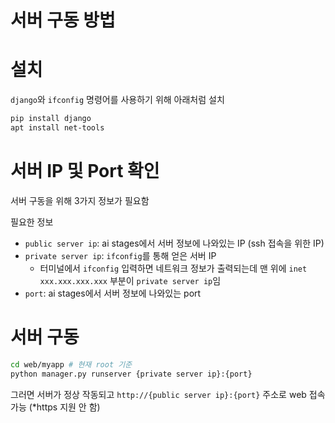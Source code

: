 # 서버 구동 방법

# 설치

`django`와 `ifconfig` 명령어를 사용하기 위해 아래처럼 설치

```bash
pip install django
apt install net-tools
```

# 서버 IP 및 Port 확인

서버 구동을 위해 3가지  정보가 필요함

필요한 정보
- `public server ip`: ai stages에서 서버 정보에 나와있는 IP (ssh 접속을 위한 IP)
- `private server ip`: `ifconfig`를 통해 얻은 서버 IP
  - 터미널에서 `ifconfig` 입력하면 네트워크 정보가 출력되는데 맨 위에 `inet xxx.xxx.xxx.xxx` 부분이 `private server ip`임
- `port`: ai stages에서 서버 정보에 나와있는 port

# 서버 구동

```bash
cd web/myapp # 현재 root 기준
python manager.py runserver {private server ip}:{port}
```

그러면 서버가 정상 작동되고 `http://{public server ip}:{port}` 주소로 web 접속 가능
(*https 지원 안 함)
